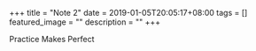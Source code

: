 +++ 
title = "Note 2" 
date = 2019-01-05T20:05:17+08:00 
tags = [] 
featured_image = "" 
description = "" 
+++

Practice Makes Perfect

